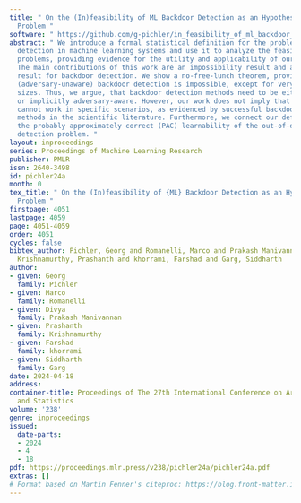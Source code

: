 ```yaml
---
title: " On the (In)feasibility of ML Backdoor Detection as an Hypothesis Testing
  Problem "
software: " https://github.com/g-pichler/in_feasibility_of_ml_backdoor_detection "
abstract: " We introduce a formal statistical definition for the problem of backdoor
  detection in machine learning systems and use it to analyze the feasibility of such
  problems, providing evidence for the utility and applicability of our definition.
  The main contributions of this work are an impossibility result and an achievability
  result for backdoor detection. We show a no-free-lunch theorem, proving that universal
  (adversary-unaware) backdoor detection is impossible, except for very small alphabet
  sizes. Thus, we argue, that backdoor detection methods need to be either explicitly,
  or implicitly adversary-aware. However, our work does not imply that backdoor detection
  cannot work in specific scenarios, as evidenced by successful backdoor detection
  methods in the scientific literature. Furthermore, we connect our definition to
  the probably approximately correct (PAC) learnability of the out-of-distribution
  detection problem. "
layout: inproceedings
series: Proceedings of Machine Learning Research
publisher: PMLR
issn: 2640-3498
id: pichler24a
month: 0
tex_title: " On the (In)feasibility of {ML} Backdoor Detection as an Hypothesis Testing
  Problem "
firstpage: 4051
lastpage: 4059
page: 4051-4059
order: 4051
cycles: false
bibtex_author: Pichler, Georg and Romanelli, Marco and Prakash Manivannan, Divya and
  Krishnamurthy, Prashanth and khorrami, Farshad and Garg, Siddharth
author:
- given: Georg
  family: Pichler
- given: Marco
  family: Romanelli
- given: Divya
  family: Prakash Manivannan
- given: Prashanth
  family: Krishnamurthy
- given: Farshad
  family: khorrami
- given: Siddharth
  family: Garg
date: 2024-04-18
address:
container-title: Proceedings of The 27th International Conference on Artificial Intelligence
  and Statistics
volume: '238'
genre: inproceedings
issued:
  date-parts:
  - 2024
  - 4
  - 18
pdf: https://proceedings.mlr.press/v238/pichler24a/pichler24a.pdf
extras: []
# Format based on Martin Fenner's citeproc: https://blog.front-matter.io/posts/citeproc-yaml-for-bibliographies/
---
```

